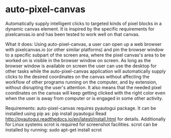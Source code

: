 # auto-pixel-canvas
Automatically supply intelligent clicks to targeted kinds of pixel blocks in a dynamic canvas element.
It is inspired by the specific requirements for pixelcanvas.io and has been tested to work well on that canvas.

What it does:
Using auto-pixel-canvas, a user can open up a web browser with pixelcanvas.io (or other similar platforms) and pin the browser window to a specific subpart of the screen area, where the pixel canvas's area to be worked on is visible in the browser window on screen. As long as the browser window is available on screen the user can use the desktop for other tasks while the auto-pixel-canvas application will automatically supply clicks to the desired coordinates on the canvas without affecting the workflow of other programs running on the computer, and by extension, without disrupting the user's attention. It also means that the needed pixel coordinates on the canvas will keep getting clicked with the right color even when the user is away from computer or is engaged in some other activity.

Requirements:
auto-pixel-canvas requires pyautogui package. It can be installed using pip as: pip install pyautogui
Read http://pyautogui.readthedocs.io/en/latest/install.html for details.
Additionally for Linux systems scrot is required for screenshot facilities. scrot can be installed by running: sudo apt-get install scrot
